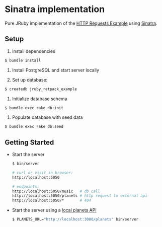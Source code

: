 # Sinatra implementation

Pure JRuby implementation of the [HTTP Requests Example](../http_example) using [Sinatra](http://www.sinatrarb.com/).

## Setup

1. Install dependencies

  ```sh
  $ bundle install
  ```

1. Install PostgreSQL and start server locally

1. Set up database:

  ```sh
  $ createdb jruby_ratpack_example
  ```

1. Initialize database schema

  ```sh
  $ bundle exec rake db:init
  ```

1. Populate database with seed data

  ```sh
  $ bundle exec rake db:seed
  ```

## Getting Started

* Start the server

  ```sh
  $ bin/server

  # curl or visit in browser:
  http://localhost:5050

  # endpoints:
  http://localhost:5050/music   # db call
  http://localhost:5050/planets # http request to external api
  http://localhost:5050/*       # 404
  ```

* Start the server using a [local planets API](github.com:klappradla/planet_service)

  ```sh
  $ PLANETS_URL="http://localhost:3000/planets" bin/server
  ```
